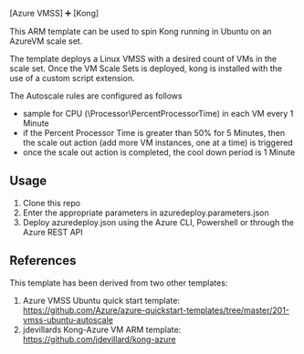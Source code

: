 
[Azure VMSS] :heavy_plus_sign: [Kong]

This ARM template can be used to spin Kong running in Ubuntu on an AzureVM scale set. 

The template deploys a Linux VMSS with a desired count of VMs in the scale set. Once the VM Scale Sets is deployed, kong is installed with the use of a custom script extension.

The Autoscale rules are configured as follows
- sample for CPU (\\Processor\\PercentProcessorTime) in each VM every 1 Minute
- if the Percent Processor Time is greater than 50% for 5 Minutes, then the scale out action (add more VM instances, one at a time) is triggered
- once the scale out action is completed, the cool down period is 1 Minute

## Usage
1. Clone this repo
2. Enter the appropriate parameters in azuredeploy.parameters.json
3. Deploy azuredeploy.json using the Azure CLI, Powershell or through the Azure REST API 

## References
This template has been derived from two other templates:
1. Azure VMSS Ubuntu quick start template: https://github.com/Azure/azure-quickstart-templates/tree/master/201-vmss-ubuntu-autoscale
2. jdevillards Kong-Azure VM ARM template: https://github.com/jdevillard/kong-azure 

